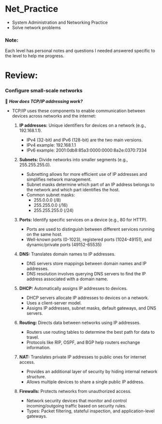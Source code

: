 # Net_Practice
- System Administration and Networking Practice
- Solve network problems 

### Note:
Each level has personal notes and questions I needed answered specific to the level to help me progress. 

# Review:

### Configure small-scale networks

🧐 ***How does TCP/IP addressing work?***
- TCP/IP uses these components to enable communication between devices across networks and the internet:

	1. **IP addresses:** Unique identifiers for devices on a network (e.g., 192.168.1.1).
		- IPv4 (32-bit) and IPv6 (128-bit) are the two main versions.
		- IPv4 example: 192.168.1.1
		- IPv6 example: 2001:0db8:85a3:0000:0000:8a2e:0370:7334

	2. **Subnets:** Divide networks into smaller segments (e.g., 255.255.255.0).
		- Subnetting allows for more efficient use of IP addresses and simplifies network management.
		- Subnet masks determine which part of an IP address belongs to the network and which part identifies the host.
		- Common subnet masks:
			- 255.0.0.0 (/8)
			- 255.255.0.0 (/16)
			- 255.255.255.0 (/24)

	3. **Ports:** Identify specific services on a device (e.g., 80 for HTTP).
		- Ports are used to distinguish between different services running on the same host.
		- Well-known ports (0-1023), registered ports (1024-49151), and dynamic/private ports (49152-65535)
		
	4. **DNS:** Translates domain names to IP addresses.
		- DNS servers store mappings between domain names and IP addresses.
		- DNS resolution involves querying DNS servers to find the IP address associated with a domain name.

	5. **DHCP:** Automatically assigns IP addresses to devices.
		- DHCP servers allocate IP addresses to devices on a network.
		- Uses a client-server model.
		- Assigns IP addresses, subnet masks, default gateways, and DNS servers.

	6. **Routing:** Directs data between networks using IP addresses.
		- Routers use routing tables to determine the best path for data to travel.
		- Protocols like RIP, OSPF, and BGP help routers exchange information.

	7. **NAT:** Translates private IP addresses to public ones for internet access.
		- Provides an additional layer of security by hiding internal network structure.
		- Allows multiple devices to share a single public IP address. 

	8. **Firewalls:** Protects networks from unauthorized access.
		- Network security devices that monitor and control incoming/outgoing traffic based on security rules.
		- Types: Packet filtering, stateful inspection, and application-level gateways.

